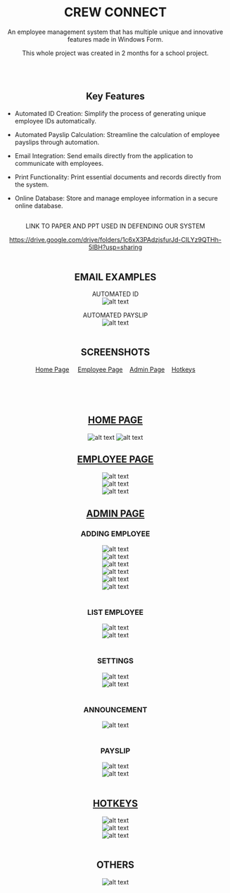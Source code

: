 <div align="center">
 
  # CREW CONNECT
  
  An employee management system that has multiple unique and innovative features made in Windows Form.
  
  This whole project was created in 2 months for a school project.

<br /><br />
  
  ## Key Features
</div>
<div>
 
- Automated ID Creation: Simplify the process of generating unique employee IDs automatically.
 
- Automated Payslip Calculation: Streamline the calculation of employee payslips through automation.
 
- Email Integration: Send emails directly from the application to communicate with employees.
 
- Print Functionality: Print essential documents and records directly from the system.
 
- Online Database: Store and manage employee information in a secure online database.

  
 
</div>


<div align="center">
 
 ## 
LINK TO PAPER AND PPT USED IN DEFENDING OUR SYSTEM
 
https://drive.google.com/drive/folders/1c6xX3PAdzjsfurJd-CILYz9QTHh-5IBH?usp=sharing
<br /><br />
 
  ## EMAIL EXAMPLES
  AUTOMATED ID <br />
  ![alt text](https://i.imgur.com/jQ2US1D.png)
  
  AUTOMATED PAYSLIP <br />
  ![alt text](https://i.imgur.com/22jzcpk.png)
  <br /><br />
  ## SCREENSHOTS
  
   [Home Page](#home-page)   &nbsp; &nbsp;  [Employee Page](#employee-page)  &nbsp;&nbsp;    [Admin Page](#admin-page)  &nbsp;&nbsp;    [Hotkeys](#hotkeys)
  
 <br /><br /><br />
  ## [HOME PAGE](#home-page)
  ![alt text](https://i.imgur.com/yp5zvGF.png)
  ![alt text](https://i.imgur.com/tLZkxFX.png)
  
  
  ## [EMPLOYEE PAGE](#employee-page) 
  ![alt text](https://i.imgur.com/kFC4yZw.png) <br />
  ![alt text](https://i.imgur.com/2c7glGs.png) <br />
  ![alt text](https://i.imgur.com/MlZ7NM7.png) <br />


  ## [ADMIN PAGE](#admin-page) 
  
  ### ADDING EMPLOYEE
  ![alt text](https://i.imgur.com/yiVJPuG.png) <br />
  ![alt text](https://i.imgur.com/UK28gs9.png) <br />
  ![alt text](https://i.imgur.com/SWmNVOn.png) <br />
  ![alt text](https://i.imgur.com/K9dXmjV.png) <br />
  ![alt text](https://i.imgur.com/KqVdhnd.png) <br />
  ![alt text](https://i.imgur.com/UYE9f0y.png) <br /> <br />
  
  ### LIST EMPLOYEE
  ![alt text](https://i.imgur.com/GDqT3hS.png) <br />
  ![alt text](https://i.imgur.com/dfBY96J.png) <br /> <br />
  
  ### SETTINGS
  ![alt text](https://i.imgur.com/ORdFXD1.png) <br />
  ![alt text](https://i.imgur.com/rkriXAz.png) <br /> <br />
  
  ### ANNOUNCEMENT
  ![alt text](https://i.imgur.com/JXra2rs.png) <br /> <br />
  
  ### PAYSLIP
  ![alt text](https://i.imgur.com/Nuf50Ng.png) <br />
  ![alt text](https://i.imgur.com/UYE9f0y.png) <br /> <br />
  

  ## [HOTKEYS](#hotkeys)
  ![alt text](https://i.imgur.com/xpiuW1O.png) <br />
  ![alt text](https://i.imgur.com/gkYP92u.png) <br />
  ![alt text](https://i.imgur.com/S6jHaaK.png) <br /> <br />
  
  
  ## OTHERS
  ![alt text](https://i.imgur.com/iuJoOtq.png) <br />
  
</div>
